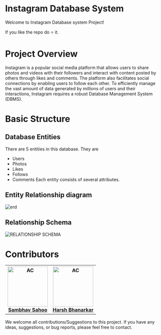 # Instagram Database System
 Welcome to Instagram Database system Project!
 
 If you like the repo do ⭐ it.
# Project Overview
Instagram is a popular social media platform that allows users to share photos and videos with their followers and interact with content posted by others through likes and comments. The platform also facilitates social connections by enabling users to follow each other. To efficiently manage the vast amount of data generated by millions of users and their interactions, Instagram requires a robust Database Management System (DBMS).


# Basic Structure
## Database Entities
 There are 5 entities in this database. They are
 - Users
 - Photos
 - Likes
 - Follows
 - Comments
 Each entity consists of several attributes.

## Entity Relationship diagram
<img src="" alt="erd">

## Relationship Schema
![RELATIONSHIP SCHEMA](https://github.com/linaticcode/Instagram_Database/assets/105580131/2a2d6cda-a766-4d8d-904a-c12aec78e949)


# Contributors
<table>
    <tr>
        <th>
            <img src="https://avatars.githubusercontent.com/u/105580131?v=4" alt="AC" width = 130px>
            <br>
            <a href="https://github.com/linaticcode">Sambhav Sahoo</a>
        </th>
        <th>
            <img src="https://avatars.githubusercontent.com/u/139684878?s=400&u=2a0103ed625edb14d4777d7336908ad504c83970&v=4" alt="AC" width = 130px>
            <br>
            <a href="">Harsh Bhanarkar</a>
        </th>
    </tr>
</table>

We welcome all contributions/Suggestions to this project. If you have any ideas, suggestions, or bug reports, please feel free to contact.
